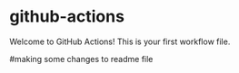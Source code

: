 # github-actions
Welcome to GitHub Actions! This is your first workflow file.

#making some changes to readme file